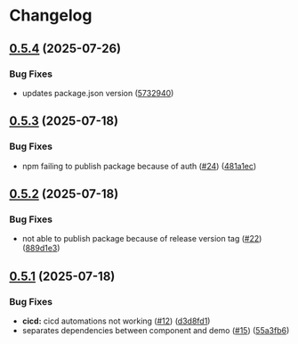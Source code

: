 # Changelog

## [0.5.4](https://github.com/this-oliver/rothko-js/compare/v0.5.3...v0.5.4) (2025-07-26)


### Bug Fixes

* updates package.json version ([5732940](https://github.com/this-oliver/rothko-js/commit/573294077bfabecbe62578c75a5005114b02266a))

## [0.5.3](https://github.com/this-oliver/rothko-js/compare/v0.5.2...v0.5.3) (2025-07-18)


### Bug Fixes

* npm failing to publish package because of auth ([#24](https://github.com/this-oliver/rothko-js/issues/24)) ([481a1ec](https://github.com/this-oliver/rothko-js/commit/481a1ec52d1ea9f93eafbd155a948eb6b1b68d3d))

## [0.5.2](https://github.com/this-oliver/rothko-js/compare/v0.5.1...v0.5.2) (2025-07-18)


### Bug Fixes

* not able to publish package because of release version tag ([#22](https://github.com/this-oliver/rothko-js/issues/22)) ([889d1e3](https://github.com/this-oliver/rothko-js/commit/889d1e33af125fc0e585e66018cbd07727e2c352))

## [0.5.1](https://github.com/this-oliver/rothko-js/compare/0.5.0...v0.5.1) (2025-07-18)


### Bug Fixes

* **cicd:** cicd automations not working ([#12](https://github.com/this-oliver/rothko-js/issues/12)) ([d3d8fd1](https://github.com/this-oliver/rothko-js/commit/d3d8fd1c412537a4bb69e2a97be7c836df71e482))
* separates dependencies between component and demo ([#15](https://github.com/this-oliver/rothko-js/issues/15)) ([55a3fb6](https://github.com/this-oliver/rothko-js/commit/55a3fb6d25ed4a5ca33468a535481daab7babe38))
